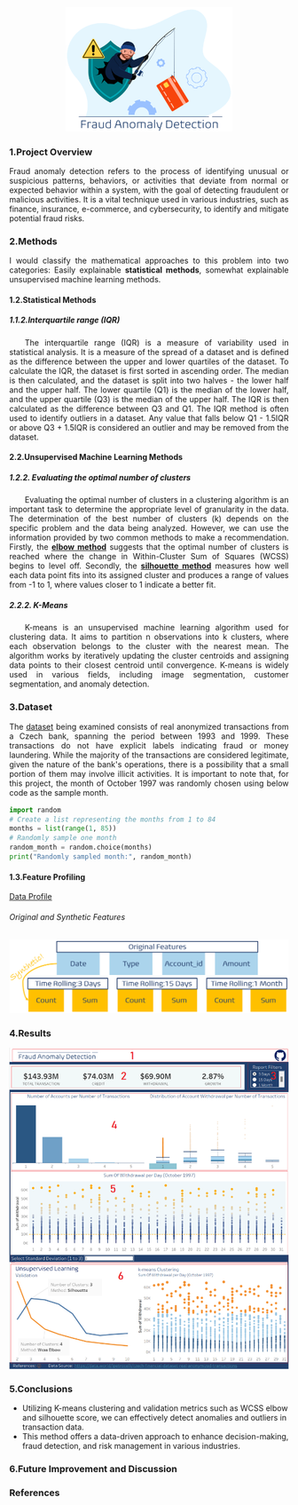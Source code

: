 <p align="center"><img src="https://github.com/theidari/fraud_anomaly_detection/blob/main/assets/fad_header.png" width="300px"></p>
<h3>1.Project Overview</h3>
<p align="justify">Fraud anomaly detection refers to the process of identifying unusual or suspicious patterns, behaviors, or activities that deviate from normal or expected behavior within a system, with the goal of detecting fraudulent or malicious activities. It is a vital technique used in various industries, such as finance, insurance, e-commerce, and cybersecurity, to identify and mitigate potential fraud risks.</p>
<h3>2.Methods</h3>
<p align="justify">I would classify the mathematical approaches to this problem into two categories: Easily explainable <b>statistical methods</b>, somewhat explainable unsupervised machine learning methods.</p>
<h4>1.2.Statistical Methods</h4>
<h5>1.1.2.Interquartile range (IQR)</h5>
<p align="justify">&emsp;&emsp;The interquartile range (IQR) is a measure of variability used in statistical analysis. It is a measure of the spread of a dataset and is defined as the difference between the upper and lower quartiles of the dataset.
To calculate the IQR, the dataset is first sorted in ascending order. The median is then calculated, and the dataset is split into two halves - the lower half and the upper half. The lower quartile (Q1) is the median of the lower half, and the upper quartile (Q3) is the median of the upper half. The IQR is then calculated as the difference between Q3 and Q1. The IQR method is often used to identify outliers in a dataset. Any value that falls below Q1 - 1.5IQR or above Q3 + 1.5IQR is considered an outlier and may be removed from the dataset.</p>
<h4>2.2.Unsupervised Machine Learning Methods</h4>
<h5>1.2.2. Evaluating the optimal number of clusters</h5>
<p align="justify">&emsp;&emsp;Evaluating the optimal number of clusters in a clustering algorithm is an important task to determine the appropriate level of granularity in the data. The determination of the best number of clusters (k) depends on the specific problem and the data being analyzed. However, we can use the information provided by two common methods to make a recommendation. Firstly, the <b><ins>elbow method</ins></b> suggests that the optimal number of clusters is reached where the change in Within-Cluster Sum of Squares (WCSS) begins to level off. Secondly, the <b><ins>silhouette method</ins></b> measures how well each data point fits into its assigned cluster and produces a range of values from -1 to 1, where values closer to 1 indicate a better fit.</p>
<h5>2.2.2. K-Means</h5>
<p align="justify">&emsp;&emsp;K-means is an unsupervised machine learning algorithm used for clustering data. It aims to partition n observations into k clusters, where each observation belongs to the cluster with the nearest mean. The algorithm works by iteratively updating the cluster centroids and assigning data points to their closest centroid until convergence. K-means is widely used in various fields, including image segmentation, customer segmentation, and anomaly detection.</p>
<h3>3.Dataset</h3>
<p align="justify">The <a href="https://data.world/lpetrocelli/czech-financial-dataset-real-anonymized-transactions">dataset</a> being examined consists of real anonymized transactions from a Czech bank, spanning the period between 1993 and 1999. These transactions do not have explicit labels indicating fraud or money laundering. While the majority of the transactions are considered legitimate, given the nature of the bank's operations, there is a possibility that a small portion of them may involve illicit activities. It is important to note that, for this project, the month of October 1997 was randomly chosen using below code as the sample month.</p>

```python
import random
# Create a list representing the months from 1 to 84
months = list(range(1, 85))
# Randomly sample one month
random_month = random.choice(months)
print("Randomly sampled month:", random_month)
```
<h4>1.3.Feature Profiling</h4>
<a href="https://theidari.github.io/fraud_anomaly_detection/results/df_trans_profile">Data Profile</a>
<p align="center">
<h6>Original and Synthetic Features</h6>
<img src="https://github.com/theidari/fraud_anomaly_detection/blob/main/assets/features_fig.png" width="700px">
</p>
<h3>4.Results</h3>
<img src="https://github.com/theidari/fraud_anomaly_detection/blob/main/assets/dash_fig_1.png" width="700px">

<h3>5.Conclusions</h3>
<ul>
<li>Utilizing K-means clustering and validation metrics such as WCSS elbow and silhouette score, we can effectively detect anomalies and outliers in transaction data.</li>
<li>This method offers a data-driven approach to enhance decision-making, fraud detection, and risk management in various industries.</li>
</ul>
<h3>6.Future Improvement and Discussion</h3>
<h3>References</h3>



